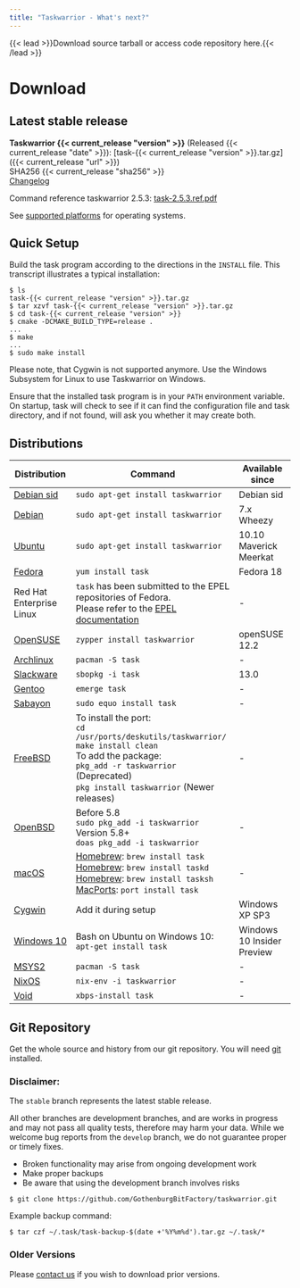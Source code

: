 ```yaml
---
title: "Taskwarrior - What's next?"
---
```


{{< lead >}}Download source tarball or access code repository here.{{< /lead >}}

# Download

## Latest stable release

**Taskwarrior {{< current_release "version" >}}** (Released {{< current_release "date" >}}):
[task-{{< current_release "version" >}}.tar.gz]({{< current_release "url" >}})  
SHA256 {{< current_release "sha256" >}}  
[Changelog](https://github.com/GothenburgBitFactory/taskwarrior/blob/stable/ChangeLog)

Command reference taskwarrior 2.5.3:
[task-2.5.3.ref.pdf](task-2.5.3.ref.pdf)

See [supported platforms](#distributions) for operating systems.

## Quick Setup

Build the task program according to the directions in the `INSTALL` file.
This transcript illustrates a typical installation:

```
$ ls
task-{{< current_release "version" >}}.tar.gz
$ tar xzvf task-{{< current_release "version" >}}.tar.gz
$ cd task-{{< current_release "version" >}}
$ cmake -DCMAKE_BUILD_TYPE=release .
...
$ make
...
$ sudo make install
```

Please note, that Cygwin is not supported anymore.
Use the Windows Subsystem for Linux to use Taskwarrior on Windows.

Ensure that the installed task program is in your `PATH` environment variable.
On startup, task will check to see if it can find the configuration file and task directory, and if not found, will ask you whether it may create both.

## Distributions

| Distribution                                                                          | Command                                                                                                                                                                                                                     | Available since            |
|---------------------------------------------------------------------------------------|-----------------------------------------------------------------------------------------------------------------------------------------------------------------------------------------------------------------------------|----------------------------|
| [Debian sid](https://packages.debian.org/sid/utils/taskwarrior)                       | `sudo apt-get install taskwarrior`                                                                                                                                                                                          | Debian sid                 |
| [Debian](https://backports.debian.org/Instructions/)                                  | `sudo apt-get install taskwarrior`                                                                                                                                                                                          | 7.x Wheezy                 |
| [Ubuntu](https://packages.ubuntu.com/search?keywords=taskwarrior)                     | `sudo apt-get install taskwarrior`                                                                                                                                                                                          | 10.10 Maverick Meerkat     |
| [Fedora](https://apps.fedoraproject.org/packages/task)                                | `yum install task`                                                                                                                                                                                                          | Fedora 18                  |
| Red Hat Enterprise Linux                                                              | `task` has been submitted to the EPEL repositories of Fedora.<br/>Please refer to the [EPEL documentation](https://fedoraproject.org/wiki/EPEL/FAQ#howtouse)                                                                | \-                         |
| [OpenSUSE](https://software.opensuse.org/package/taskwarrior?search_term=taskwarrior) | `zypper install taskwarrior`                                                                                                                                                                                                | openSUSE 12.2              |
| [Archlinux](https://archlinux.org/packages/extra/x86_64/task/)                        | `pacman -S task`                                                                                                                                                                                                            | \-                         |
| [Slackware](https://slackbuilds.org/result/?search=task)                              | `sbopkg -i task`                                                                                                                                                                                                            | 13.0                       |
| [Gentoo](https://packages.gentoo.org/packages/app-misc/task)                          | `emerge task`                                                                                                                                                                                                               | \-                         |
| [Sabayon](https://www.sabayon.org)                                                    | `sudo equo install task`                                                                                                                                                                                                    | \-                         |
| [FreeBSD](https://www.freshports.org/deskutils/taskwarrior)                           | To install the port:<br/>`cd /usr/ports/deskutils/taskwarrior/`<br/>`make install clean`<br/>To add the package:<br/>`pkg_add -r taskwarrior` (Deprecated)<br/>`pkg install taskwarrior` (Newer releases)                   | \-                         |
| [OpenBSD](https://www.openbsd.org/cgi-bin/cvsweb/ports/productivity/taskwarrior)      | Before 5.8<br/>`sudo pkg_add -i taskwarrior`<br/>Version 5.8+<br/>`doas pkg_add -i taskwarrior`                                                                                                                             | -                          |
| [macOS](https://github.com/Homebrew/homebrew-core/blob/master/Formula/t/task.rb)      | [Homebrew](https://brew.sh): `brew install task`<br/>[Homebrew](https://brew.sh): `brew install taskd`<br/>[Homebrew](https://brew.sh): `brew install tasksh`<br/>[MacPorts](https://www.macports.org): `port install task` | \-                         |
| [Cygwin](https://cygwin.com/cgi-bin2/package-grep.cgi?grep=%2Ftask%2F)                | Add it during setup                                                                                                                                                                                                         | Windows XP SP3             |
| [Windows 10](https://www.microsoft.com/en-us/software-download/windows10)             | Bash on Ubuntu on Windows 10:<br/>`apt-get install task`                                                                                                                                                                    | Windows 10 Insider Preview |
| [MSYS2](https://www.msys2.org/)                                                      | `pacman -S task`                                                                                                                                                                                                            | \-                         |
| [NixOS](https://nixos.org)                                                            | `nix-env -i taskwarrior`                                                                                                                                                                                                    | \-                         |
| [Void](https://voidlinux.org)                                                         | `xbps-install task`                                                                                                                                                                                                         | \-                         |

## Git Repository

Get the whole source and history from our git repository.
You will need [git](https://git-scm.com) installed.

### Disclaimer:

The `stable` branch represents the latest stable release.

All other branches are development branches, and are works in progress and may not pass all quality tests, therefore may harm your data.
While we welcome bug reports from the `develop` branch, we do not guarantee proper or timely fixes.

- Broken functionality may arise from ongoing development work
- Make proper backups
- Be aware that using the development branch involves risks

```
$ git clone https://github.com/GothenburgBitFactory/taskwarrior.git
```
Example backup command:

```
$ tar czf ~/.task/task-backup-$(date +'%Y%m%d').tar.gz ~/.task/*
```

### Older Versions

Please [contact us](mailto:support@taskwarrior.org) if you wish to download prior versions.
